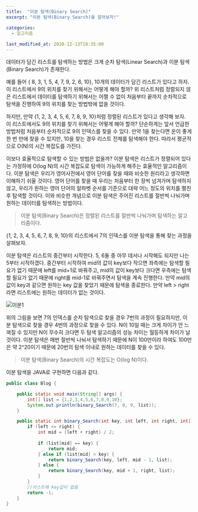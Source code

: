 ```yaml
---
title:  "﻿이분 탐색(Binary Search)"
excerpt: "﻿이분 탐색(Binary Search)을 알아보자!"

categories:
  - 알고리즘
  
last_modified_at: 2020-12-13T18:35:00
---
```


데이터가 담긴 리스트를 탐색하는 방법은 크게 순차 탐색(Linear Search)과 이분 탐색(Binary Search)가 존재한다.  

예를 들어 { 8, 3, 1, 5, 4, 7, 9, 2, 6, 10}, 10개의 데이터가 담긴 리스트가 있다고 하자. 이 리스트에서 9의 위치를 찾기 위해서는 어떻게 해야 할까? 위 리스트처럼 정렬되지 않은 리스트에서 데이터를 탐색하기 위해서는 어쩔 수 없이 처음부터 끝까지 순차적으로 탐색을 진행하여 9의 위치를 찾는 방법밖에 없을 것이다.  

하지만, 만약 {1, 2, 3, 4, 5, 6, 7, 8, 9, 10}처럼 정렬된 리스트가 있다고 생각해 보자. 이 리스트에서도 9의 위치를 찾기 위해서는 어떻게 해야 할까? 단순하게는 앞서 언급한 방법처럼 처음부터 순차적으로 9의 인덱스를 찾을 수 있다. 만약 1을 찾는다면 운이 좋게 한 번 만에 찾을 수 있지만, 10을 찾는 경우 리스트 전체를 탐색해야 한다. 따라서 평균적으로 O(N)의 시간 복잡도를 가진다.  

이보다 효율적으로 탐색할 수 있는 방법은 없을까? 이분 탐색은 리스트가 정렬되어 있다는 가정하에 O(log N)의 시간 복잡도로  탐색이 가능하게 해주는 효율적인 알고리즘이다. 이분 탐색은 우리가 영어사전에서 영어 단어를 찾을 때와 비슷한 원리라고 생각하면 이해하기 쉬울 것이다. 영어 단어를 찾을 때 우리는 처음부터 한 장씩 넘겨가며 탐색하지 않고, 우리가 원하는 영어 단어의 알파벳 순서를 기준으로 대략 어느 정도의 위치를 펼친 후 탐색할 것이다. 이와 비슷한 개념으로 이분 탐색은 주어진 리스트를 절반씩 나눠가며 원하는 데이터를 탐색하는 방법이다.   

>이분 탐색(Binary Search)은 정렬된 리스트를 절반씩 나눠가며 탐색하는 알고리즘이다.  

{1, 2, 3, 4, 5, 6, 7, 8, 9, 10}의 리스트에서 7의 인덱스를 이분 탐색을 통해 찾는 과정을 살펴보자.

이분 탐색은 리스트의 중간부터 시작한다. 5, 6둘 중 아무 데서나 시작해도 되지만 나는 5부터 시작하겠다. 중간부터 시작하여 mid의 값이 key보다 작으면 좌측에는 탐색할 필요가 없기 때문에 left를 mid+1로 바꿔주고, mid의 값이 key보다 크다면 우측에는 탐색할 필요가 없기 때문에 right를 mid-1로 바꿔주면서 탐색을 계속 진행한다. 만약 mid의 값이 key과 같으면 원하는 key 값을 찾았기 때문에 탐색을 종료한다. 만약 left > right라면 리스트에는 원하는 데이터가 없는 것이다.  

![이분1](https://user-images.githubusercontent.com/53072057/102003546-fe1bac00-3d4b-11eb-8937-1fdd3a8e2b89.JPG)

위의 그림을 보면 7의 인덱스를 순차 탐색으로 찾을 경우 7번의 과정이 필요하지만, 이분 탐색으로 찾을 경우 4번의 과정으로 찾을 수 있다. N이 10일 때는 크게 차이가 안 느껴질 수 있지만 N이 무수히 크다면 두 탐색 알고리즘의 성능 차이는 월등하게 차이가 날것이다. 이분 탐색은 매번 절반씩 나눠서 탐색하기 때문에 N이 100만이라 하여도 100만은 약 2^20이기 때문에 20번의 탐색 이내로 원하는 데이터를 찾을 수 있다.  

>이분 탐색(Binary Search)의 시간 복잡도는 O(log N)이다.  

이분 탐색을 JAVA로 구현하면 다음과 같다.  

```java
public class Blog {

	public static void main(String[] args) {
		int[] list = {1,2,3,4,5,6,7,8,9,10};
		System.out.println(binary_Search(7, 0, 9, list));
	}

	public static int binary_Search(int key, int left, int right, int[] list) {
		if (left <= right) {
			int mid = (left + right) / 2;
			
			if (list[mid] == key) {
				return mid;
			} else if (list[mid] > key) {
				return binary_Search(key, left, mid - 1, list);
			} else {
				return binary_Search(key, mid + 1, right, list);
			}
		}
		//리스트에 key값이 없음
		return -1; 
	}
}

```